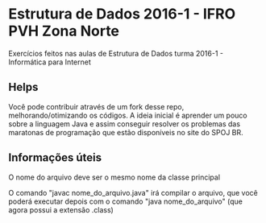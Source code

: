 # Estrutura de Dados 2016-1 - IFRO PVH Zona Norte
Exercícios feitos nas aulas de Estrutura de Dados turma 2016-1 - Informática para Internet


## Helps
Você pode contribuir através de um fork desse repo, melhorando/otimizando os códigos. A ideia inicial é aprender um pouco sobre a linguagem Java e assim conseguir resolver os problemas das maratonas de programação que estão disponíveis no site do SPOJ BR.


## Informações úteis
O nome do arquivo deve ser o mesmo nome da classe principal

O comando "javac nome_do_arquivo.java" irá compilar o arquivo, que você poderá executar depois com o comando "java nome_do_arquivo" (que agora possui a extensão .class)
